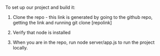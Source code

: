 To set up our project and build it:
1. Clone the repo - this link is generated by going to the github repo, getting the link and running git clone [repolink]

2. Verify that node is installed

3. When you are in the repo, run node server/app.js to run the project locally.